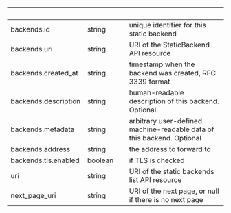 
|&nbsp;|&nbsp;|&nbsp;|&nbsp;|
|---|---|---|---|
| backends.id | string | | unique identifier for this static backend |
| backends.uri | string | | URI of the StaticBackend API resource |
| backends.created_at | string | | timestamp when the backend was created, RFC 3339 format |
| backends.description | string | | human-readable description of this backend. Optional |
| backends.metadata | string | | arbitrary user-defined machine-readable data of this backend. Optional |
| backends.address | string | | the address to forward to |
| backends.tls.enabled | boolean | | if TLS is checked |
| uri | string | | URI of the static backends list API resource |
| next_page_uri | string | | URI of the next page, or null if there is no next page |
